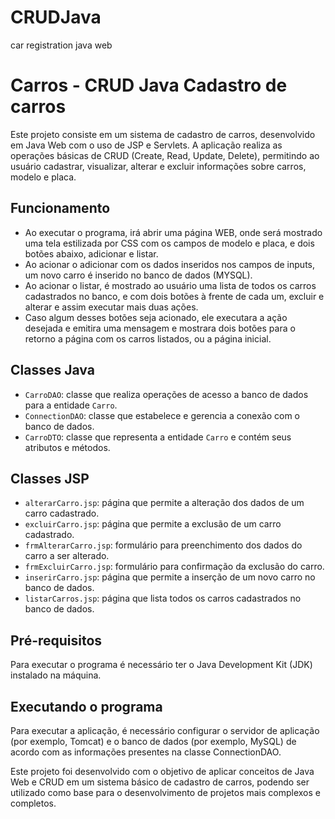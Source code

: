 # CRUDJava
car registration java web

# Carros - CRUD Java Cadastro de carros

Este projeto consiste em um sistema de cadastro de carros, desenvolvido em Java Web com o uso de JSP e Servlets. 
A aplicação realiza as operações básicas de CRUD (Create, Read, Update, Delete),
permitindo ao usuário cadastrar, visualizar, alterar e excluir informações sobre carros, modelo e placa.

## Funcionamento

- Ao executar o programa, irá abrir uma página WEB, onde será mostrado uma tela estilizada por CSS com os campos de modelo e placa, e dois botões abaixo, adicionar e listar.
- Ao acionar o adicionar com os dados inseridos nos campos de inputs, um novo carro é inserido no banco de dados (MYSQL).
- Ao acionar o listar, é mostrado ao usuário uma lista de todos os carros cadastrados no banco, e com dois botões à frente de cada um, excluir e alterar e assim executar mais duas ações.
- Caso algum desses botões seja acionado, ele executara a ação desejada e emitira uma mensagem e mostrara dois botões para o retorno a página com os carros listados, ou a página inicial.

## Classes Java

- `CarroDAO`: classe que realiza operações de acesso a banco de dados para a entidade `Carro`.
- `ConnectionDAO`: classe que estabelece e gerencia a conexão com o banco de dados.
- `CarroDTO`: classe que representa a entidade `Carro` e contém seus atributos e métodos.

## Classes JSP

- `alterarCarro.jsp`: página que permite a alteração dos dados de um carro cadastrado.
- `excluirCarro.jsp`: página que permite a exclusão de um carro cadastrado.
- `frmAlterarCarro.jsp`: formulário para preenchimento dos dados do carro a ser alterado.
- `frmExcluirCarro.jsp`: formulário para confirmação da exclusão do carro.
- `inserirCarro.jsp`: página que permite a inserção de um novo carro no banco de dados.
- `listarCarros.jsp`: página que lista todos os carros cadastrados no banco de dados.

## Pré-requisitos

Para executar o programa é necessário ter o Java Development Kit (JDK) instalado na máquina.

## Executando o programa

Para executar a aplicação, é necessário configurar o servidor de aplicação (por exemplo, Tomcat) e o banco de dados (por exemplo, MySQL) de acordo com as informações presentes na classe ConnectionDAO.

Este projeto foi desenvolvido com o objetivo de aplicar conceitos de Java Web e CRUD em um sistema básico de cadastro de carros, podendo ser utilizado como base para o desenvolvimento de projetos mais complexos e completos.
